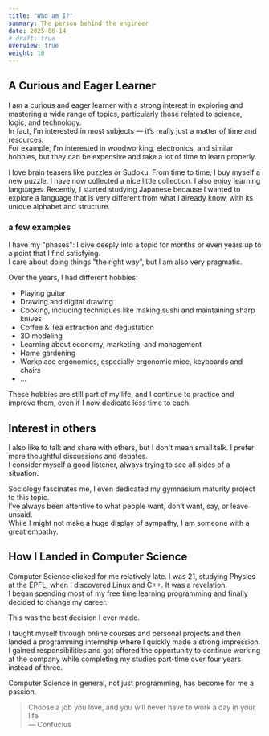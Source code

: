 ```yaml
---
title: "Who am I?"
summary: The person behind the engineer
date: 2025-06-14
# draft: true
overview: true
weight: 10
---
```


## A Curious and Eager Learner

I am a curious and eager learner with a strong interest in exploring and mastering a wide range of topics, particularly those related to science, logic, and technology.  
In fact, I’m interested in most subjects — it’s really just a matter of time and resources.  
For example, I’m interested in woodworking, electronics, and similar hobbies, but they can be expensive and take a lot of time to learn properly.

I love brain teasers like puzzles or Sudoku. From time to time, I buy myself a new puzzle. I have now collected a nice little collection.
I also enjoy learning languages. Recently, I started studying Japanese because I wanted to explore a language that is very different from what I already know, with its unique alphabet and structure.

### a few examples

I have my "phases": I dive deeply into a topic for months or even years up to a point that I find satisfying.  
I care about doing things "the right way", but I am also very pragmatic.

Over the years, I had different hobbies:
- Playing guitar
- Drawing and digital drawing
- Cooking, including techniques like making sushi and maintaining sharp knives  
- Coffee & Tea extraction and degustation
- 3D modeling
- Learning about economy, marketing, and management  
- Home gardening
- Workplace ergonomics, especially ergonomic mice, keyboards and chairs
- ...

These hobbies are still part of my life, and I continue to practice and improve them, even if I now dedicate less time to each.

## Interest in others

I also like to talk and share with others, but I don't mean small talk. I prefer more thoughtful discussions and debates.  
I consider myself a good listener, always trying to see all sides of a situation.

Sociology fascinates me, I even dedicated my gymnasium maturity project to this topic.  
I’ve always been attentive to what people want, don’t want, say, or leave unsaid.  
While I might not make a huge display of sympathy, I am someone with a great empathy.

## How I Landed in Computer Science

Computer Science clicked for me relatively late. I was 21, studying Physics at the EPFL, when I discovered Linux and C++. It was a revelation.  
I began spending most of my free time learning programming and finally decided to change my career.  

This was the best decision I ever made.

I taught myself through online courses and personal projects and then landed a programming internship where I quickly made a strong impression.
I gained responsibilities and got offered the opportunity to continue working at the company while completing my studies part-time over four years instead of three.


Computer Science in general, not just programming, has become for me a passion.
> Choose a job you love, and you will never have to work a day in your life  
> — Confucius

